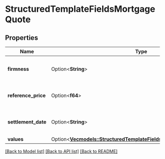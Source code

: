 # StructuredTemplateFieldsMortgageQuote

## Properties

Name | Type | Description | Notes
------------ | ------------- | ------------- | -------------
**firmness** | Option<**String**> | How changeable the stated quote is | [optional]
**reference_price** | Option<**f64**> | Reference price of underlying asset | [optional]
**settlement_date** | Option<**String**> | The text scraped for settlement date. | [optional]
**values** | Option<[**Vec<models::StructuredTemplateFieldsMortgageQuoteValuesInner>**](structured_template_fields_mortgage_quote_values_inner.md)> |  | [optional]

[[Back to Model list]](../README.md#documentation-for-models) [[Back to API list]](../README.md#documentation-for-api-endpoints) [[Back to README]](../README.md)



